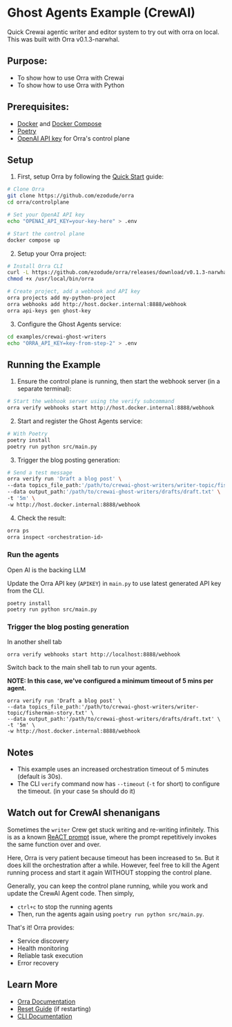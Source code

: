 # Ghost Agents Example (CrewAI)

Quick Crewai agentic writer and editor system to try out with orra on local.
This was built with Orra v0.1.3-narwhal.

## Purpose:

- To show how to use Orra with Crewai
- To show how to use Orra with Python

## Prerequisites:

- [Docker](https://docs.docker.com/get-docker/) and [Docker Compose](https://docs.docker.com/compose/install/)
- [Poetry](https://python-poetry.org/docs/#installation)
- [OpenAI API key](https://platform.openai.com/api-keys) for Orra's control plane


## Setup

1. First, setup Orra by following the [Quick Start](../../README.md#quick-start) guide:
```bash
# Clone Orra
git clone https://github.com/ezodude/orra
cd orra/controlplane

# Set your OpenAI API key
echo "OPENAI_API_KEY=your-key-here" > .env

# Start the control plane
docker compose up
```

2. Setup your Orra project:
```bash
# Install Orra CLI 
curl -L https://github.com/ezodude/orra/releases/download/v0.1.3-narwhal/orra-linux-amd64 -o /usr/local/bin/orra
chmod +x /usr/local/bin/orra

# Create project, add a webhook and API key
orra projects add my-python-project
orra webhooks add http://host.docker.internal:8888/webhook 
orra api-keys gen ghost-key
```

3. Configure the Ghost Agents service:
```bash
cd examples/crewai-ghost-writers
echo "ORRA_API_KEY=key-from-step-2" > .env

```
## Running the Example

1. Ensure the control plane is running, then start the webhook server (in a separate terminal):
```bash
# Start the webhook server using the verify subcommand
orra verify webhooks start http://host.docker.internal:8888/webhook
```

2. Start and register the Ghost Agents service:
```bash
# With Poetry
poetry install
poetry run python src/main.py
```
3. Trigger the blog posting generation:
```bash
# Send a test message
orra verify run 'Draft a blog post' \
--data topics_file_path:'/path/to/crewai-ghost-writers/writer-topic/fisherman-story.txt' \
--data output_path:'/path/to/crewai-ghost-writers/drafts/draft.txt' \
-t '5m' \
-w http://host.docker.internal:8888/webhook
```

4. Check the result:
```bash
orra ps
orra inspect <orchestration-id>
```


### Run the agents

Open AI is the backing LLM

Update the Orra API key (`APIKEY`) in `main.py` to use latest generated API key from the CLI. 

```shell
poetry install
poetry run python src/main.py
```

### Trigger the blog posting generation

In another shell tab

```shell
orra verify webhooks start http://localhost:8888/webhook
```

Switch back to the main shell tab to run your agents.

**NOTE: In this case, we've configured a minimum timeout of 5 mins per agent.**

```shell
orra verify run 'Draft a blog post' \
--data topics_file_path:'/path/to/crewai-ghost-writers/writer-topic/fisherman-story.txt' \
--data output_path:'/path/to/crewai-ghost-writers/drafts/draft.txt' \
-t '5m' \
-w http://host.docker.internal:8888/webhook
```

## Notes 

- This example uses an increased orchestration timeout of 5 minutes (default is 30s).
- The CLI `verify` command now has `--timeout` (`-t` for short) to configure the timeout. (in your case `5m` should do
  it)

## Watch out for CrewAI shenanigans

Sometimes the `writer` Crew get stuck writing and re-writing infinitely. This is as a known [ReACT prompt](https://www.promptingguide.ai/techniques/react) issue, where the prompt repetitively invokes the
same function over and over.

Here, Orra is very patient because timeout has been increased to `5m`. But it does kill the orchestration after a while.
However, feel free to kill the Agent running process and start it again WITHOUT stopping the control plane.

Generally, you can keep the control plane running, while you work and update the CrewAI Agent code. Then simply,

- `ctrl+c` to stop the running agents
- Then, run the agents again using `poetry run python src/main.py`.


That's it! Orra provides:
- Service discovery
- Health monitoring
- Reliable task execution
- Error recovery

## Learn More

- [Orra Documentation](../../docs)
- [Reset Guide](../../docs/reset-control-plane.md) (if restarting)
- [CLI Documentation](../../docs/cli.md)